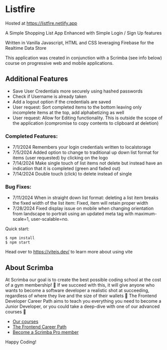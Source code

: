 # Listfire

Hosted at https://listfire.netlify.app

A Simple Shopping List App Enhanced with Simple Login / Sign Up features 

Written in Vanilla Javascript, HTML and CSS leveraging Firebase for the Realtime Data Store

This application was created in conjunction with a Scrimba (see info below) course on progressive web and mobile applications.

## Additional Features
- Save User Credentials more securely using hashed passwords
- Check if Username is already taken
- Add a logout option if the credentials are saved
- User request: Sort completed items to the bottom leaving only incomplete items at the top, add alphabetizing as well
- User request: Allow for Editing functionality. This is outside the scope of the application (compromise to copy contents to clipboard at deletion)


### Completed Features:
- 7/1/2024 Remembers your login credentials written to localstorage
- 7/5/2024 Added option to change to traditional up down list format for items (user requested) by clicking on the logo
- 7/14/2024 Make single touch of list items not delete but instead have an indication that it is completed (green and faded out)
- 7/14/2024 Double touch (click) to delete instead of single


### Bug Fixes:
- 7/11/2024 When in straight down list format: deleting a list item breaks the fixed width of the list item: Fixed, item will retain proper width
- 7/28/2024 Fixed display issue on mobile when changing orientation from landscape to portrait using an updated meta tag with maximum-scale=1, user-scalable=no.


Quick start:

```
$ npm install
$ npm start
````

Head over to https://vitejs.dev/ to learn more about using vite



## About Scrimba

At Scrimba our goal is to create the best possible coding school at the cost of a gym membership! 💜
If we succeed with this, it will give anyone who wants to become a software developer a realistic shot at succeeding, regardless of where they live and the size of their wallets 🎉
The Frontend Developer Career Path aims to teach you everything you need to become a Junior Developer, or you could take a deep-dive with one of our advanced courses 🚀

- [Our courses](https://scrimba.com/allcourses)
- [The Frontend Career Path](https://scrimba.com/learn/frontend)
- [Become a Scrimba Pro member](https://scrimba.com/pricing)

Happy Coding!
